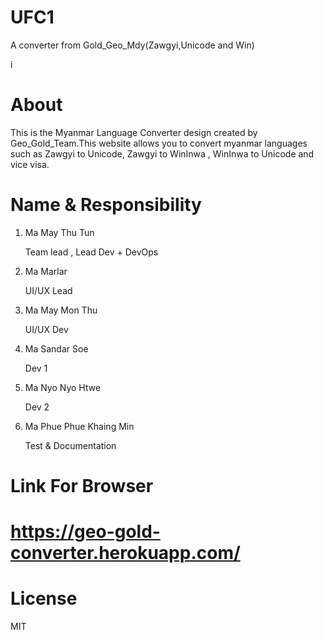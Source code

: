 # UFC1
A converter from Gold_Geo_Mdy(Zawgyi,Unicode and Win)

i
# About

This is the Myanmar Language Converter design created by Geo_Gold_Team.This website allows you to convert myanmar languages such as Zawgyi to Unicode, Zawgyi to WinInwa , WinInwa to Unicode and vice visa.


# Name & Responsibility
1. Ma May Thu Tun

   Team lead , Lead Dev + DevOps

2. Ma Marlar

   UI/UX Lead

3. Ma May Mon Thu

   UI/UX Dev


4. Ma Sandar Soe

   Dev 1

5. Ma Nyo Nyo Htwe

   Dev 2

6. Ma Phue Phue Khaing Min


   Test & Documentation


# Link  For Browser

# https://geo-gold-converter.herokuapp.com/


# License

MIT

